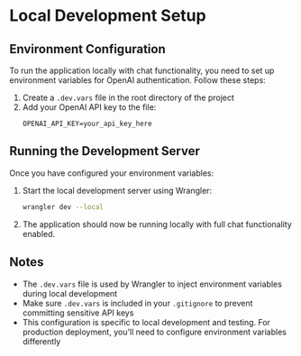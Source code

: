 # Local Development Setup

## Environment Configuration

To run the application locally with chat functionality, you need to set up environment variables for OpenAI authentication. Follow these steps:

1. Create a `.dev.vars` file in the root directory of the project
2. Add your OpenAI API key to the file:
   ```
   OPENAI_API_KEY=your_api_key_here
   ```

## Running the Development Server

Once you have configured your environment variables:

1. Start the local development server using Wrangler:
   ```bash
   wrangler dev --local
   ```

2. The application should now be running locally with full chat functionality enabled.

## Notes

- The `.dev.vars` file is used by Wrangler to inject environment variables during local development
- Make sure `.dev.vars` is included in your `.gitignore` to prevent committing sensitive API keys
- This configuration is specific to local development and testing. For production deployment, you'll need to configure environment variables differently
